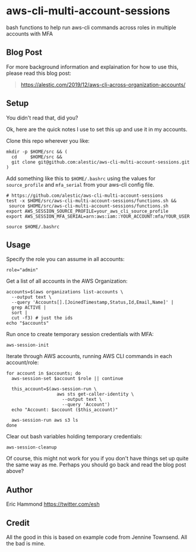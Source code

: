 # aws-cli-multi-account-sessions

bash functions to help run aws-cli commands across roles in multiple
accounts with MFA

## Blog Post

For more background information and explaination for how to use this,
please read this blog post:

> <https://alestic.com/2019/12/aws-cli-across-organization-accounts/>

## Setup

You didn't read that, did you?

Ok, here are the quick notes I use to set this up and use it in my
accounts.

Clone this repo wherever you like:

    mkdir -p $HOME/src && (
      cd     $HOME/src &&
      git clone git@github.com:alestic/aws-cli-multi-account-sessions.git
    )

Add something like this to `$HOME/.bashrc` using the values for
`source_profile` and `mfa_serial` from your aws-cli config file.

    # https://github.com/alestic/aws-cli-multi-account-sessions
    test -x $HOME/src/aws-cli-multi-account-sessions/functions.sh &&
     source $HOME/src/aws-cli-multi-account-sessions/functions.sh
    export AWS_SESSION_SOURCE_PROFILE=your_aws_cli_source_profile
    export AWS_SESSION_MFA_SERIAL=arn:aws:iam::YOUR_ACCOUNT:mfa/YOUR_USER

    source $HOME/.bashrc

## Usage

Specify the role you can assume in all accounts:

    role="admin"

Get a list of all accounts in the AWS Organization:

    accounts=$(aws organizations list-accounts \
      --output text \
      --query 'Accounts[].[JoinedTimestamp,Status,Id,Email,Name]' |
      grep ACTIVE |
      sort |
      cut -f3) # just the ids
    echo "$accounts"

Run once to create temporary session credentials with MFA:

    aws-session-init

Iterate through AWS accounts, running AWS CLI commands in each
account/role:

    for account in $accounts; do
      aws-session-set $account $role || continue

      this_account=$(aws-session-run \
                       aws sts get-caller-identity \
                         --output text \
                         --query 'Account')
      echo "Account: $account ($this_account)"

      aws-session-run aws s3 ls
    done

Clear out bash variables holding temporary credentials:

    aws-session-cleanup

Of course, this might not work for you if you don't have things set up
quite the same way as me. Perhaps you should go back and read the blog
post above?

## Author

Eric Hammond
<https://twitter.com/esh>

## Credit

All the good in this is based on example code from Jennine
Townsend. All the bad is mine.
